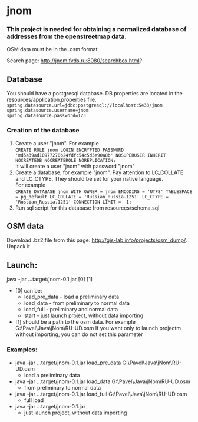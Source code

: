 # jnom

### This project is needed for obtaining a normalized database of addresses from the openstreetmap data.
OSM data must be in the .osm format.

Search page: http://jnom.fvds.ru:8080/searchbox.html?

## Database
You should have a postgresql database.
DB properties are located in the resources/application.properties file.
`spring.datasource.url=jdbc:postgresql://localhost:5433/jnom` <br>
`spring.datasource.username=jnom`<br>
`spring.datasource.password=123`

### Creation of the database
1. Create a user "jnom". For example <br>
`CREATE ROLE jnom LOGIN
  ENCRYPTED PASSWORD 'md5a39ad10977270b24fdfc54c5d3e90a8b'
  NOSUPERUSER INHERIT NOCREATEDB NOCREATEROLE NOREPLICATION;` <br>
  It will create a user "jnom" with password "jnom"
2. Create a database, for example "jnom". Pay attention to LC_COLLATE and LC_CTYPE. They should be set for your native language.<br>
  For example <br>
  `CREATE DATABASE jnom
  WITH OWNER = jnom
       ENCODING = 'UTF8'
       TABLESPACE = pg_default
       LC_COLLATE = 'Russian_Russia.1251'
       LC_CTYPE = 'Russian_Russia.1251'
       CONNECTION LIMIT = -1;`
3. Run sql script for this database from resources/schema.sql

## OSM data
Download .bz2 file from this page: http://gis-lab.info/projects/osm_dump/. Unpack it

## Launch:
java -jar ...target/jnom-0.1.jar [0] [1]
* [0] can be:
   * load_pre_data - load a preliminary data
   * load_data - from preliminary to normal data
   * load_full - preliminary and normal data
   * start - just launch project, without data importing 
* [1] should be a path to the osm data. For example G:\Pavel\Java\jNom\RU-UD.osm
    If you want only to launch projectm without importing, you can do not set this parameter
    
### Examples:
* java -jar ...target/jnom-0.1.jar load_pre_data G:\Pavel\Java\jNom\RU-UD.osm
   * load a preliminary data
* java -jar ...target/jnom-0.1.jar load_data G:\Pavel\Java\jNom\RU-UD.osm
  * from preliminary to normal data
* java -jar ...target/jnom-0.1.jar load_full G:\Pavel\Java\jNom\RU-UD.osm
  * full load
* java -jar ...target/jnom-0.1.jar
  * just launch project, without data importing 
